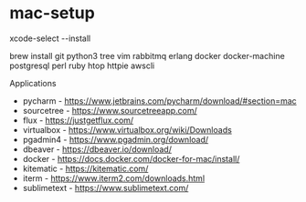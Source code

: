 # mac-setup

xcode-select --install

brew install git python3 tree vim rabbitmq erlang docker docker-machine postgresql perl ruby htop httpie awscli

Applications
- pycharm - https://www.jetbrains.com/pycharm/download/#section=mac
- sourcetree - https://www.sourcetreeapp.com/
- flux - https://justgetflux.com/
- virtualbox - https://www.virtualbox.org/wiki/Downloads
- pgadmin4 - https://www.pgadmin.org/download/
- dbeaver - https://dbeaver.io/download/
- docker - https://docs.docker.com/docker-for-mac/install/
- kitematic - https://kitematic.com/
- iterm - https://www.iterm2.com/downloads.html
- sublimetext - https://www.sublimetext.com/
